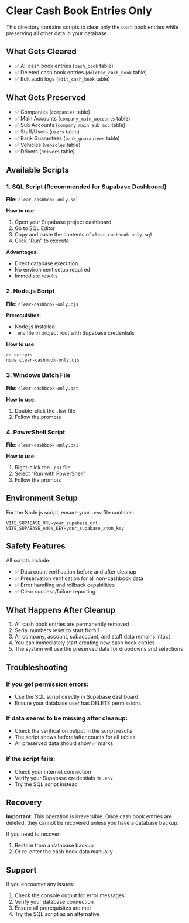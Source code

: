 # Clear Cash Book Entries Only

This directory contains scripts to clear only the cash book entries while preserving all other data in your database.

## What Gets Cleared
- ✅ All cash book entries (`cash_book` table)
- ✅ Deleted cash book entries (`deleted_cash_book` table) 
- ✅ Edit audit logs (`edit_cash_book` table)

## What Gets Preserved
- ✅ Companies (`companies` table)
- ✅ Main Accounts (`company_main_accounts` table)
- ✅ Sub Accounts (`company_main_sub_acc` table)
- ✅ Staff/Users (`users` table)
- ✅ Bank Guarantees (`bank_guarantees` table)
- ✅ Vehicles (`vehicles` table)
- ✅ Drivers (`drivers` table)

## Available Scripts

### 1. SQL Script (Recommended for Supabase Dashboard)
**File:** `clear-cashbook-only.sql`

**How to use:**
1. Open your Supabase project dashboard
2. Go to SQL Editor
3. Copy and paste the contents of `clear-cashbook-only.sql`
4. Click "Run" to execute

**Advantages:**
- Direct database execution
- No environment setup required
- Immediate results

### 2. Node.js Script
**File:** `clear-cashbook-only.cjs`

**Prerequisites:**
- Node.js installed
- `.env` file in project root with Supabase credentials

**How to use:**
```bash
cd scripts
node clear-cashbook-only.cjs
```

### 3. Windows Batch File
**File:** `clear-cashbook-only.bat`

**How to use:**
1. Double-click the `.bat` file
2. Follow the prompts

### 4. PowerShell Script
**File:** `clear-cashbook-only.ps1`

**How to use:**
1. Right-click the `.ps1` file
2. Select "Run with PowerShell"
3. Follow the prompts

## Environment Setup

For the Node.js script, ensure your `.env` file contains:

```env
VITE_SUPABASE_URL=your_supabase_url
VITE_SUPABASE_ANON_KEY=your_supabase_anon_key
```

## Safety Features

All scripts include:
- ✅ Data count verification before and after cleanup
- ✅ Preservation verification for all non-cashbook data
- ✅ Error handling and rollback capabilities
- ✅ Clear success/failure reporting

## What Happens After Cleanup

1. All cash book entries are permanently removed
2. Serial numbers reset to start from 1
3. All company, account, subaccount, and staff data remains intact
4. You can immediately start creating new cash book entries
5. The system will use the preserved data for dropdowns and selections

## Troubleshooting

### If you get permission errors:
- Use the SQL script directly in Supabase dashboard
- Ensure your database user has DELETE permissions

### If data seems to be missing after cleanup:
- Check the verification output in the script results
- The script shows before/after counts for all tables
- All preserved data should show ✅ marks

### If the script fails:
- Check your internet connection
- Verify your Supabase credentials in `.env`
- Try the SQL script instead

## Recovery

**Important:** This operation is irreversible. Once cash book entries are deleted, they cannot be recovered unless you have a database backup.

If you need to recover:
1. Restore from a database backup
2. Or re-enter the cash book data manually

## Support

If you encounter any issues:
1. Check the console output for error messages
2. Verify your database connection
3. Ensure all prerequisites are met
4. Try the SQL script as an alternative






